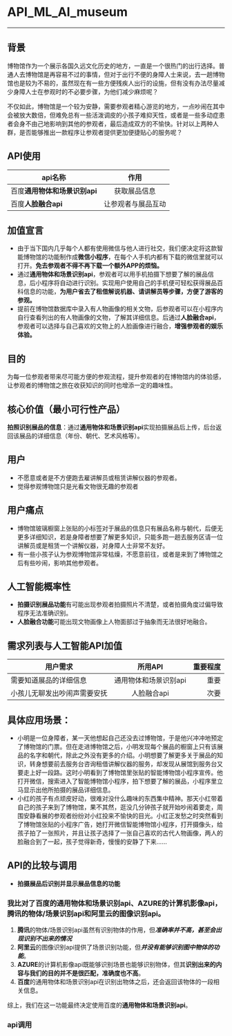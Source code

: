 # API_ML_AI_museum
---

## 背景
博物馆作为一个展示各国久远文化历史的地方，一直是一个很热门的出行选择。普通人去博物馆是再容易不过的事情，但对于出行不便的身障人士来说，去一趟博物馆也是较为不易的，虽然现在有一些方便残疾人出行的设施，但有没有办法尽量减少身障人士在参观时的不必要步骤，为他们减少麻烦呢？

不仅如此，博物馆是一个较为安静，需要参观者精心游览的地方，一点吵闹在其中会被放大数倍，但难免总有一些活泼调皮的小孩子难抑天性，或者是一些多动症患者会身不由己地影响到其他的参观者，最后造成双方的不愉快。针对以上两种人群，是否能够推出一款程序让参观者提供更加便捷贴心的服务呢？

## API使用
api名称|作用
---|:--:
百度**通用物体和场景识别api**|获取展品信息
百度**人脸融合api**|让参观者与展品互动

## 加值宣言
- 由于当下国内几乎每个人都有使用微信与他人进行社交，我们便决定将这款智能博物馆的功能制作成**微信小程序**，在每个人手机内都有下载的微信里就可以打开。**免去参观者不得不再下载一个额外APP的烦恼。**
- 通过**通用物体和场景识别api**，参观者可以用手机拍摄下想要了解的展品信息，后小程序将自动进行识别。实现用户使用自己的手机便可轻松获得展品百科信息的功能，**为用户省去了租借解说机器、请讲解员等步骤，方便了游客的参观。**
- 提前在博物馆数据库中录入有人物画像的相关文物，后参观者可以在小程序内自行查看列出的有人物画像的文物，了解其详细信息。后通过**人脸融合api**，参观者可以选择与自己喜欢的文物上的人脸画像进行融合，**增强参观者的娱乐体验。**

## 目的
为每一位参观者带来尽可能方便的参观流程，提升参观者的在博物馆内的体验感，让参观者的博物馆之旅在收获知识的同时也增添一定的趣味性。

## 核心价值（最小可行性产品）
**拍照识别展品的信息**：通过**通用物体和场景识别api**实现拍摄展品后上传，后台返回该展品的详细信息（年份、朝代、艺术风格等）。

## 用户
- 不愿意或者是不方便跑去雇讲解员或租赁讲解仪器的参观者。
- 觉得参观博物馆只是光看文物很无趣的参观者

## 用户痛点
- 博物馆玻璃橱窗上张贴的小标签对于展品的信息只有展品名称与朝代，后便无更多详细知识，若是身障者想要了解更多知识，只能多跑一趟去服务区请一位讲解员或是租赁一个讲解仪器，对身障人士非常不友好。
- 有一些小孩子认为参观博物馆非常枯燥，不愿意前往，或者是来到了博物馆之后有些吵闹，影响其他参观者。

## 人工智能概率性
- **拍摄识别展品功能**有可能出现参观者拍摄照片不清楚，或者拍摄角度过偏导致程序无法准确识别。
- **人脸融合功能**可能出现文物画像上人物面部过于抽象而无法很好地融合。

## 需求列表与人工智能API加值
用户需求|所用API|重要程度
---|:--:|---:
需要知道展品的详细信息|通用物体和场景识别api|重要
小孩儿无聊发出吵闹声需要安抚|人脸融合api|次要

## 具体应用场景：
- 小明是一位身障者，某一天他想起自己还没去过博物馆，于是他兴冲冲地预定了博物馆的门票。但在走进博物馆之后，小明发现每个展品的橱窗上只有该展品的名字和朝代，除此之外没有更多的介绍。小明想要了解更多关于展品的知识，转身想要前去服务台咨询租借讲解仪器的服务，却发现从展馆到服务台又要走上好一段路。这时小明看到了博物馆里张贴的智能博物馆小程序宣传。他打开微信，搜索进入了智能博物馆小程序，拍下想要了解的展品，小程序里立马显示出他所拍摄的展品详细信息。
- 小红的孩子有点顽皮好动，很难对没什么趣味的东西集中精神。那天小红带着自己的孩子来到了博物馆，果不其然，逛没几分钟孩子就开始吵闹着要走，周围安静看展的参观者纷纷对小红投来不愉快的目光。小红正发愁之时突然看到了博物馆张贴的小程序广告，她打开微信智能博物馆小程序，打开摄像头，给孩子拍了一张照片，并且让孩子选择了一张自己喜欢的古代人物画像，两人的脸融合到了一起，孩子觉得新奇，慢慢的安静了下来……

## API的比较与调用
- **拍摄展品后识别并显示展品信息的功能**

### 我比对了**百度**的通用物体和场景识别api、**AZURE**的计算机影像api，**腾讯**的物体/场景识别api和**阿里云**的图像识别api。
1. **腾讯**的物体/场景识别api虽然有识别物体的作用，但***准确率并不高，甚至会出现识别不出来的情况***
2. **阿里云**的图像识别api提供了场景识别功能，但***并没有能够识别图中物体的功能***。
3. **AZURE**的计算机影像api既能够识别场景也能够识别物体，但其**识别出来的内容与我们的目的并不是很匹配，准确度也不高**。
4. **百度**的通用物体和场景识别api在识别出物体之后，还会返回该物体的一段相关信息。

综上，我们在这一功能最终决定使用百度的**通用物体和场景识别api**。

### api调用

